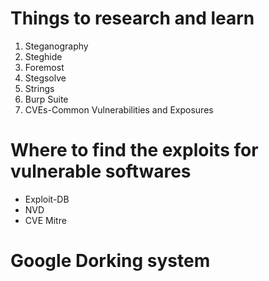 # Things to research and learn
1. Steganography
2. Steghide
3. Foremost
4. Stegsolve
5. Strings
6. Burp Suite
7. CVEs-Common Vulnerabilities and Exposures

# Where to find the exploits for vulnerable softwares
* Exploit-DB
* NVD
* CVE Mitre

# Google Dorking system

